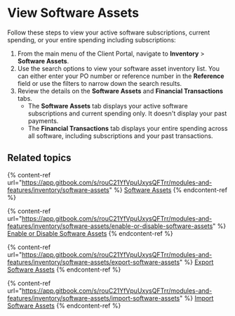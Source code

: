 # View Software Assets

Follow these steps to view your active software subscriptions, current spending, or your entire spending including subscriptions:

1. From the main menu of the Client Portal, navigate to **Inventory** > **Software Assets**.
2. Use the search options to view your software asset inventory list. You can either enter your PO number or reference number in the **Reference** field or use the filters to narrow down the search results.
3. Review the details on the **Software Assets** and **Financial Transactions** tabs.
   * The **Software Assets** tab displays your active software subscriptions and current spending only. It doesn't display your past payments.&#x20;
   * The **Financial Transactions** tab displays your entire spending across all software, including subscriptions and your past transactions.

## Related topics

{% content-ref url="https://app.gitbook.com/s/rouC21YfVpuUxysQFTrr/modules-and-features/inventory/software-assets" %}
[Software Assets](https://app.gitbook.com/s/rouC21YfVpuUxysQFTrr/modules-and-features/inventory/software-assets)
{% endcontent-ref %}

{% content-ref url="https://app.gitbook.com/s/rouC21YfVpuUxysQFTrr/modules-and-features/inventory/software-assets/enable-or-disable-software-assets" %}
[Enable or Disable Software Assets](https://app.gitbook.com/s/rouC21YfVpuUxysQFTrr/modules-and-features/inventory/software-assets/enable-or-disable-software-assets)
{% endcontent-ref %}

{% content-ref url="https://app.gitbook.com/s/rouC21YfVpuUxysQFTrr/modules-and-features/inventory/software-assets/export-software-assets" %}
[Export Software Assets](https://app.gitbook.com/s/rouC21YfVpuUxysQFTrr/modules-and-features/inventory/software-assets/export-software-assets)
{% endcontent-ref %}

{% content-ref url="https://app.gitbook.com/s/rouC21YfVpuUxysQFTrr/modules-and-features/inventory/software-assets/import-software-assets" %}
[Import Software Assets](https://app.gitbook.com/s/rouC21YfVpuUxysQFTrr/modules-and-features/inventory/software-assets/import-software-assets)
{% endcontent-ref %}
